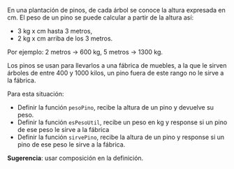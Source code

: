 En una plantación de pinos, de cada árbol se conoce la altura expresada en cm. El peso de un pino se puede calcular a partir de la altura así:

* 3 kg x cm hasta 3 metros,
* 2 kg x cm arriba de los 3 metros.

Por ejemplo: 2 metros -> 600 kg, 5 metros -> 1300 kg.

Los pinos se usan para llevarlos a una fábrica de muebles, a la que le sirven árboles de entre 400 y 1000 kilos, un pino fuera de este rango no le sirve a la fábrica.

Para esta situación:

* Definir la función ```pesoPino```, recibe la altura de un pino y devuelve su peso.
* Definir la función ```esPesoUtil```, recibe un peso en kg y response si un pino de ese peso le sirve a la fábrica
* Definir la función ```sirvePino```, recibe la altura de un pino y response si un pino de ese peso le sirve a la fábrica.
 
**Sugerencia**: usar composición en la definición.
